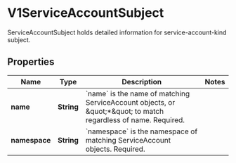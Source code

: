 

# V1ServiceAccountSubject

ServiceAccountSubject holds detailed information for service-account-kind subject.

## Properties

| Name | Type | Description | Notes |
|------------ | ------------- | ------------- | -------------|
|**name** | **String** | &#x60;name&#x60; is the name of matching ServiceAccount objects, or \&quot;*\&quot; to match regardless of name. Required. |  |
|**namespace** | **String** | &#x60;namespace&#x60; is the namespace of matching ServiceAccount objects. Required. |  |



